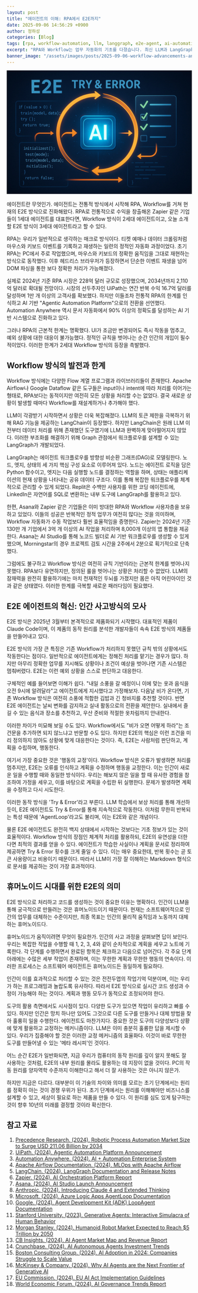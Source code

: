 ```yaml
---
layout: post
title: "에이전트의 이해: RPA에서 E2E까지"
date: 2025-09-06 14:56:29 +0900
author: 정하성
categories: [Blog]
tags: [rpa, workflow-automation, llm, langgraph, e2e-agent, ai-automation, agentic-automation, digital-transformation]
excerpt: "RPA와 Workflow는 업무 자동화의 기초를 다졌습니다. 최신 LLM과 LangGraph로 더욱 복잡한 워크플로우를 구현합니다. 하지만 여전히 규칙 기반 한계를 넘어설 필요가 있습니다. E2E 에이전트가 인간처럼 상황에 유연히 대응합니다."
banner_image: "/assets/images/posts/2025-09-06-workflow-advancements-and-limitations.jpg"
---
```


![](/assets/images/posts/2025-09-06-workflow-advancements-and-limitations.jpg)

에이전트란 무엇인가. 에이전트는 전통적 방식에서 시작해 RPA, Workflow를 거쳐 현재의 E2E 방식으로 진화해왔다. RPA로 전통적으로 수익을 창출해온 Zapier 같은 기업들이 1세대 에이전트를 대표한다면, Workflow 방식이 2세대 에이전트이고, 오늘 소개할 E2E 방식이 3세대 에이전트라고 할 수 있다.

RPA는 우리가 일반적으로 생각하는 매크로 방식이다. 티켓 예매나 데이터 크롤링처럼 마우스와 키보드 이벤트를 기록하고 재생하는 일련의 정적인 자동화 과정이었다. 초기 RPA는 PC에서 주로 작업했으며, 마우스와 키보드의 정확한 움직임을 그대로 재현하는 방식으로 동작했다. 이후 헤드리스 브라우저가 등장하면서 단순한 이벤트 재생을 넘어 DOM 파싱을 통한 보다 정확한 처리가 가능해졌다.

실제로 2024년 기준 RPA 시장은 228억 달러 규모로 성장했으며, 2034년까지 2,110억 달러로 확대될 전망이다. 시장의 선두주자인 UiPath는 연간 반복 수익 16.7억 달러를 달성하며 1만 개 이상의 고객사를 확보했다. 하지만 이들조차 전통적 RPA의 한계를 인식하고 AI 기반 "Agentic Automation Platform"으로의 전환을 선언했다. Automation Anywhere 역시 문서 자동화에서 90% 이상의 정확도를 달성하는 AI 기반 시스템으로 진화하고 있다.

그러나 RPA의 근본적 한계는 명확했다. UI가 조금만 변경되어도 즉시 작동을 멈추고, 예외 상황에 대한 대응이 불가능했다. 정적인 규칙을 벗어나는 순간 인간의 개입이 필수적이었다. 이러한 한계가 2세대 Workflow 방식의 등장을 촉발했다.

## Workflow 방식의 발전과 한계

Workflow 방식에는 다양한 Flow 계열 프로그램과 라이브러리들이 존재한다. Apache Airflow나 Google Dataflow 같은 도구들은 input이나 intent에 따라 처리를 이어가는 형태로, RPA보다는 동적이지만 여전히 모든 상황을 처리할 수는 없었다. 결국 새로운 상황이 발생할 때마다 Workflow를 재설계하거나 추가해야 했다.

LLM이 각광받기 시작하면서 상황은 더욱 복잡해졌다. LLM의 토큰 제한을 극복하기 위해 RAG 기능을 제공하는 LangChain이 등장했다. 하지만 LangChain은 원래 LLM 이전부터 데이터 처리를 위해 존재했던 도구였기에 LLM과 완벽하게 맞아떨어지지 않았다. 이러한 부조화를 해결하기 위해 Graph 관점에서 워크플로우를 설계할 수 있는 LangGraph가 개발되었다.

LangGraph는 에이전트 워크플로우를 방향성 비순환 그래프(DAG)로 모델링한다. 노드, 엣지, 상태의 세 가지 핵심 구성 요소로 이루어져 있다. 노드는 에이전트 로직을 담은 Python 함수이고, 엣지는 다음 실행할 노드를 결정하는 역할을 하며, 상태는 애플리케이션의 현재 상황을 나타내는 공유 데이터 구조다. 이를 통해 복잡한 워크플로우를 체계적으로 관리할 수 있게 되었다. Replit은 수백만 사용자를 위한 코딩 에이전트에, LinkedIn은 자연어를 SQL로 변환하는 내부 도구에 LangGraph를 활용하고 있다.

한편, Asana와 Zapier 같은 기업들은 이미 방대한 RPA와 Workflow 사용자층을 보유하고 있었다. 이들의 성공은 반복적인 정적 업무가 여전히 많다는 것을 의미하며, Workflow 자동화가 수동 작업보다 훨씬 효율적임을 증명한다. Zapier는 2024년 기준 130만 개 기업에서 3억 개 이상의 AI 작업을 처리하며 8,000개 이상의 앱 통합을 제공한다. Asana는 AI Studio를 통해 노코드 빌더로 AI 기반 워크플로우를 생성할 수 있게 했으며, Morningstar의 경우 프로젝트 검토 시간을 2주에서 2분으로 획기적으로 단축했다.

그럼에도 불구하고 Workflow 방식은 여전히 규칙 기반이라는 근본적 한계를 벗어나지 못했다. RPA보다 유연하지만, 정의된 룰을 벗어나는 상황은 처리할 수 없었다. LLM의 잠재력을 완전히 활용하기에는 마치 천재적인 두뇌를 가졌지만 몸은 아직 어린아이인 것과 같은 상태였다. 이러한 한계를 극복할 새로운 패러다임이 필요했다.

## E2E 에이전트의 혁신: 인간 사고방식의 모사

E2E 방식은 2025년 3월부터 본격적으로 제품화되기 시작했다. 대표적인 제품이 Claude Code이며, 이 제품의 동작 원리를 분석한 개발자들이 속속 E2E 방식의 제품들을 만들어내고 있다.

E2E 방식의 가장 큰 특징은 기존 Workflow가 처리하지 못했던 규칙 밖의 상황에서도 작동한다는 점이다. 일반적으로 에이전트에게는 정해진 처리를 맡기는 경우가 많다. 하지만 아무리 정확한 업무를 지시해도 상황이나 조건이 예상을 벗어나면 기존 시스템은 멈춰버렸다. E2E는 이런 예외 상황을 스스로 판단하고 대응한다.

구체적인 예를 들어보면 이해가 쉽다. "내일 소풍을 갈 예정이니 이에 맞는 옷과 음식을 오전 9시에 알려달라"고 에이전트에게 지시했다고 가정해보자. 다음날 비가 온다면, 기존 Workflow 방식은 여전히 소풍에 적합한 김밥과 긴 청바지를 추천할 것이다. 반면 E2E 에이전트는 날씨 변화를 감지하고 실내 활동으로의 전환을 제안한다. 실내에서 즐길 수 있는 음식과 장소를 추천하고, 우산 준비와 적절한 옷차림까지 안내한다.

이러한 차이가 미묘해 보일 수도 있다. Workflow에서도 "비가 오면 어떻게 하라"는 조건문을 추가하면 되지 않느냐고 반문할 수도 있다. 하지만 E2E의 핵심은 이런 조건을 미리 정의하지 않아도 상황에 맞게 대응한다는 것이다. 즉, E2E는 사람처럼 판단하고, 계획을 수립하며, 행동한다.

여기서 가장 중요한 것은 '행동의 교정'이다. Workflow 방식은 오류가 발생하면 처리를 멈추지만, E2E는 오류를 인식하고 계획을 수정하며 행동을 교정한다. 이는 인간이 새로운 일을 수행할 때와 동일한 방식이다. 우리는 해보지 않은 일을 할 때 유사한 경험을 참조하여 가정을 세우고, 이를 바탕으로 계획을 수립한 뒤 실행한다. 문제가 발생하면 계획을 수정하고 다시 시도한다.

이러한 동작 방식을 'Try & Error'라고 부른다. LLM 학습에서 보상 처리를 통해 개선하듯이, E2E 에이전트도 Try & Error를 통해 지속적으로 작동한다. 이처럼 무한히 반복되는 특성 때문에 'AgentLoop'라고도 불리며, 이는 E2E와 같은 개념이다.

물론 E2E 에이전트도 완전히 백지 상태에서 시작하는 것보다는 기초 정보가 있는 것이 효율적이다. Workflow 방식의 장점인 체계적 처리를 활용하되, E2E의 유연성을 더한다면 최적의 결과를 얻을 수 있다. 에이전트가 학습한 사실이나 계획을 문서로 정리하여 제공하면 Try & Error 횟수를 크게 줄일 수 있다. 이는 매우 중요한데, 반복 횟수는 곧 토큰 사용량이고 비용이기 때문이다. 따라서 LLM이 가장 잘 이해하는 Markdown 형식으로 문서를 제공하는 것이 가장 효과적이다.

## 휴머노이드 시대를 위한 E2E의 의미

E2E 방식으로 처리하고 코드를 생성하는 것이 중요한 이유는 명확하다. 인간이 LLM을 통해 궁극적으로 만들려는 것은 휴머노이드이기 때문이다. 현재는 소프트웨어적으로 인간의 업무를 대체하는 수준이지만, 최종 목표는 인간의 물리적 움직임과 노동까지 대체하는 휴머노이드다.

휴머노이드가 움직이려면 무엇이 필요한가. 인간의 사고 과정을 살펴보면 답이 보인다. 우리는 복잡한 작업을 수행할 때 1, 2, 3, 4와 같이 순차적으로 계획을 세우고 노트에 기록한다. 각 단계를 수행하면서 완료된 항목은 체크하고 다음으로 넘어간다. 각 주요 단계 아래에는 수많은 세부 작업이 존재하며, 이는 무한한 계획과 무한한 행동의 연속이다. 이러한 프로세스는 소프트웨어 에이전트든 휴머노이드든 동일하게 필요하다.

인간이 이를 효과적으로 처리할 수 있는 것은 전전두엽의 작업기억 덕분이며, 이는 우리가 하는 프로그래밍과 놀랍도록 유사하다. 따라서 E2E 방식으로 실시간 코드 생성과 수정이 가능해야 하는 것이다. 계획과 행동 모두가 동적으로 조정되어야 한다.

도구의 활용 측면에서도 시사점이 있다. 다양한 도구가 있으면 작업이 유리하고 빠를 수 있다. 하지만 인간은 망치 하나만 있어도 그것으로 다른 도구를 만들거나 대체 방법을 찾아 훌륭히 일을 수행한다. 에이전트도 마찬가지다. 중요한 것은 도구의 다양성보다 상황에 맞게 활용하고 교정하는 메커니즘이다. LLM은 이미 충분히 훌륭한 답을 제시할 수 있다. 우리가 집중해야 할 것은 이러한 교정 메커니즘의 효율화다. 이것이 바로 무한한 도구를 만들어낼 수 있는 '메타 레시피'인 것이다.

어느 순간 E2E가 일반화되면, 지금 우리가 컴퓨터의 동작 원리를 깊이 알지 못해도 잘 사용하는 것처럼, E2E의 내부 원리를 몰라도 활용하는 데 지장이 없을 것이다. PC의 작동 원리를 양자역학 수준까지 이해한다고 해서 더 잘 사용하는 것은 아니지 않은가.

하지만 지금은 다르다. 대부분이 이 기술의 차이와 의미를 모르는 초기 단계에서는 원리를 정확히 아는 것이 경쟁 우위가 된다. 초기 단계에서는 원리를 이해해야만 비즈니스를 설계할 수 있고, 세상이 필요로 하는 제품을 만들 수 있다. 이 원리를 심도 있게 탐구하는 것이 향후 10년의 미래를 결정할 것이라 확신한다.

## 참고 자료

1. [Precedence Research. (2024). Robotic Process Automation Market Size to Surge USD 211.06 Billion by 2034](https://www.precedenceresearch.com/robotic-process-automation-market)
2. [UiPath. (2024). Agentic Automation Platform Announcement](https://www.techtarget.com/searchitoperations/news/366623399/UiPath-AI-agents-blend-with-RPA-amid-industry-hype-doubts)
3. [Automation Anywhere. (2024). AI + Automation Enterprise System](https://www.automationanywhere.com/company/press-room/automation-anywhere-unveils-new-ai-automation-enterprise-system-empowering)
4. [Apache Airflow Documentation. (2024). MLOps with Apache Airflow](https://airflow.apache.org/use-cases/mlops/)
5. [LangChain. (2024). LangGraph Documentation and Release Notes](https://langchain-ai.github.io/langgraph/)
6. [Zapier. (2024). AI Orchestration Platform Report](https://zapier.com/ai)
7. [Asana. (2024). AI Studio Launch Announcement](https://asana.com/inside-asana/introducing-ai-studio)
8. [Anthropic. (2024). Introducing Claude 4 and Extended Thinking](https://www.anthropic.com/news/claude-4)
9. [Microsoft. (2024). Azure Logic Apps AgentLoop Documentation](https://techcommunity.microsoft.com/blog/integrationsonazureblog/%F0%9F%93%A2announcing-agent-loop-build-ai-agents-in-azure-logic-apps-%F0%9F%A4%96/4415052)
10. [Google. (2024). Agent Development Kit (ADK) LoopAgent Documentation](https://google.github.io/adk-docs/agents/workflow-agents/loop-agents/)
11. [Stanford University. (2023). Generative Agents: Interactive Simulacra of Human Behavior](https://arxiv.org/abs/2304.03442)
12. [Morgan Stanley. (2024). Humanoid Robot Market Expected to Reach $5 Trillion by 2050](https://www.morganstanley.com/insights/articles/humanoid-robot-market-5-trillion-by-2050)
13. [CB Insights. (2024). AI Agent Market Map and Revenue Report](https://www.cbinsights.com/research/ai-agent-startups-top-20-revenue/)
14. [Crunchbase. (2024). AI Autonomous Agents Investment Trends](https://news.crunchbase.com/ai/autonomous-agents-top-seed-trend-2025/)
15. [Boston Consulting Group. (2024). AI Adoption in 2024: Companies Struggle to Scale Value](https://www.bcg.com/press/24october2024-ai-adoption-in-2024-74-of-companies-struggle-to-achieve-and-scale-value)
16. [McKinsey & Company. (2024). Why AI Agents are the Next Frontier of Generative AI](https://www.mckinsey.com/capabilities/mckinsey-digital/our-insights/why-agents-are-the-next-frontier-of-generative-ai)
17. [EU Commission. (2024). EU AI Act Implementation Guidelines](https://digital-strategy.ec.europa.eu/en/policies/regulatory-framework-ai)
18. [World Economic Forum. (2024). AI Governance Trends Report](https://www.weforum.org/stories/2024/09/ai-governance-trends-to-watch/)
